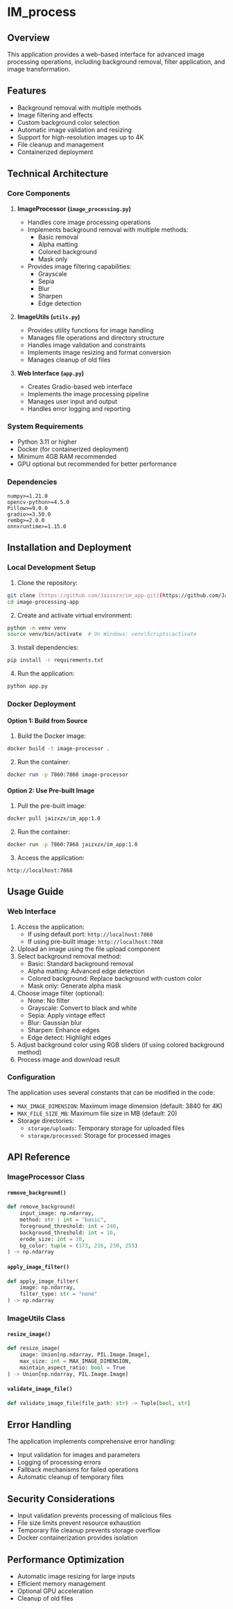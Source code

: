 # IM_process

## Overview
This application provides a web-based interface for advanced image processing operations, including background removal, filter application, and image transformation.

## Features
- Background removal with multiple methods
- Image filtering and effects
- Custom background color selection
- Automatic image validation and resizing
- Support for high-resolution images up to 4K
- File cleanup and management
- Containerized deployment

## Technical Architecture

### Core Components

1. **ImageProcessor (`image_processing.py`)**
   - Handles core image processing operations
   - Implements background removal with multiple methods:
     - Basic removal
     - Alpha matting
     - Colored background
     - Mask only
   - Provides image filtering capabilities:
     - Grayscale
     - Sepia
     - Blur
     - Sharpen
     - Edge detection

2. **ImageUtils (`utils.py`)**
   - Provides utility functions for image handling
   - Manages file operations and directory structure
   - Handles image validation and constraints
   - Implements image resizing and format conversion
   - Manages cleanup of old files

3. **Web Interface (`app.py`)**
   - Creates Gradio-based web interface
   - Implements the image processing pipeline
   - Manages user input and output
   - Handles error logging and reporting

### System Requirements

- Python 3.11 or higher
- Docker (for containerized deployment)
- Minimum 4GB RAM recommended
- GPU optional but recommended for better performance

### Dependencies

```plaintext
numpy>=1.21.0
opencv-python>=4.5.0
Pillow>=9.0.0
gradio>=3.50.0
rembg>=2.0.0
onnxruntime>=1.15.0
```

## Installation and Deployment

### Local Development Setup

1. Clone the repository:
```bash
git clone [https://github.com/Jaizxzx/im_app.git](https://github.com/Jaizxzx/IM_process.git)
cd image-processing-app
```

2. Create and activate virtual environment:
```bash
python -m venv venv
source venv/bin/activate  # On Windows: venv\Scripts\activate
```

3. Install dependencies:
```bash
pip install -r requirements.txt
```

4. Run the application:
```bash
python app.py
```

### Docker Deployment

#### Option 1: Build from Source
1. Build the Docker image:
```bash
docker build -t image-processor .
```

2. Run the container:
```bash
docker run -p 7860:7860 image-processor
```

#### Option 2: Use Pre-built Image
1. Pull the pre-built image:
```bash
docker pull jaizxzx/im_app:1.0
```

2. Run the container:
```bash
docker run -p 7860:7868 jaizxzx/im_app:1.0
```

3. Access the application:
```
http://localhost:7868
```

## Usage Guide

### Web Interface

1. Access the application:
   - If using default port: `http://localhost:7860`
   - If using pre-built image: `http://localhost:7868`
2. Upload an image using the file upload component
3. Select background removal method:
   - Basic: Standard background removal
   - Alpha matting: Advanced edge detection
   - Colored background: Replace background with custom color
   - Mask only: Generate alpha mask
4. Choose image filter (optional):
   - None: No filter
   - Grayscale: Convert to black and white
   - Sepia: Apply vintage effect
   - Blur: Gaussian blur
   - Sharpen: Enhance edges
   - Edge detect: Highlight edges
5. Adjust background color using RGB sliders (if using colored background method)
6. Process image and download result

### Configuration

The application uses several constants that can be modified in the code:

- `MAX_IMAGE_DIMENSION`: Maximum image dimension (default: 3840 for 4K)
- `MAX_FILE_SIZE_MB`: Maximum file size in MB (default: 20)
- Storage directories:
  - `storage/uploads`: Temporary storage for uploaded files
  - `storage/processed`: Storage for processed images

## API Reference

### ImageProcessor Class

#### `remove_background()`
```python
def remove_background(
    input_image: np.ndarray, 
    method: str | int = "basic",
    foreground_threshold: int = 240,
    background_threshold: int = 10,
    erode_size: int = 10,
    bg_color: tuple = (173, 216, 230, 255)
) -> np.ndarray
```

#### `apply_image_filter()`
```python
def apply_image_filter(
    image: np.ndarray, 
    filter_type: str = "none"
) -> np.ndarray
```

### ImageUtils Class

#### `resize_image()`
```python
def resize_image(
    image: Union[np.ndarray, PIL.Image.Image], 
    max_size: int = MAX_IMAGE_DIMENSION,
    maintain_aspect_ratio: bool = True
) -> Union[np.ndarray, PIL.Image.Image]
```

#### `validate_image_file()`
```python
def validate_image_file(file_path: str) -> Tuple[bool, str]
```

## Error Handling

The application implements comprehensive error handling:
- Input validation for images and parameters
- Logging of processing errors
- Fallback mechanisms for failed operations
- Automatic cleanup of temporary files

## Security Considerations

- Input validation prevents processing of malicious files
- File size limits prevent resource exhaustion
- Temporary file cleanup prevents storage overflow
- Docker containerization provides isolation

## Performance Optimization

- Automatic image resizing for large inputs
- Efficient memory management
- Optional GPU acceleration
- Cleanup of old files
